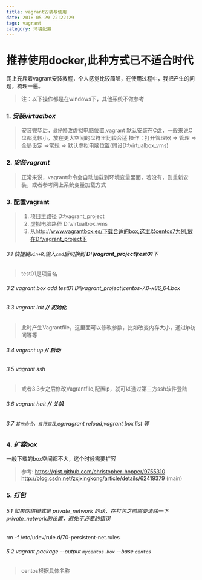 ```yaml
---
title: vagrant安装与使用
date: 2018-05-29 22:22:29
tags: vagrant
category: 环境配置
---
```

# 推荐使用docker,此种方式已不适合时代

网上充斥着vagrant安装教程，个人感觉比较简陋，在使用过程中，我把产生的问题，梳理一遍。
 > 注：以下操作都是在windows下，其他系统不做参考
 
### 1. *安装virtualbox*
> 安装完毕后，`最好`修改虚拟电脑位置,vagrant 默认安装在C盘，一般来说C盘都比较小，放在更大空间的盘符里比较合适
> 操作：打开管理器 => 管理 => 全局设定 =>常规 => 默认虚拟电脑位置(假设D:\virtualbox_vms)

### 2. *安装vagrant*
> 正常来说，vagrant命令会自动加载到环境变量里面，若没有，则重新安装，或者参考网上系统变量加载方式

### 3. 配置vagrant
> 1. 项目主路径  D:\vagrant_project
> 2. 虚拟电脑路径 D:\virtualbox_vms
> 3. 从http://www.vagrantbox.es/下载合适的box,这里以centos7为例,放在D:\vagrant_project下

###### 3.1 快捷键`win+R`,输入`cmd`后切换到 **D:\vagrant_project\test01**下
> test01是项目名
###### 3.2 vagrant box add test01 D:\vagrant_project\centos-7.0-x86_64.box
###### 3.3 vagrant init  **// 初始化**
> 此时产生Vagrantfile，这里面可以修改参数，比如改变内存大小，通过ip访问等等
###### 3.4 vagrant up **// 启动**
###### 3.5 vagrant ssh
> 或者3.3步之后修改Vagrantfile,配置ip，就可以通过第三方ssh软件登陆
###### 3.6 vagrant halt   **// 关机**

###### 3.7 `其他命令，自行查找`,eg:vagrant reload,vagrant box list 等

### 4. *扩容box*
一般下载的box空间都不大，这个时候需要扩容
>参考:
>https://gist.github.com/christopher-hopper/9755310
>http://blog.csdn.net/zxjxingkong/article/details/62419379 (main)

### 5. *打包*
###### 5.1 如果网络模式是 private_network 的话，在打包之前需要清除一下private_network的设置，避免不必要的错误
   rm -f /etc/udev/rule.d/70-persistent-net.rules
###### 5.2 vagrant package --output `mycentos.box` --base `centos`
>centos根据具体名称
